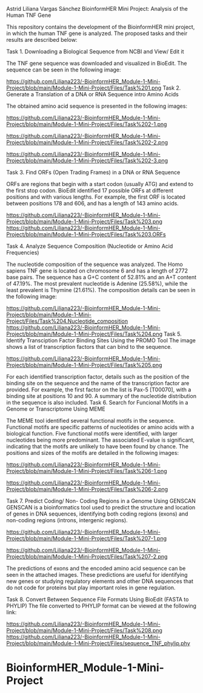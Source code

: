 Astrid Liliana Vargas Sánchez
BioinformHER Mini Project: Analysis of the Human TNF Gene

This repository contains the development of the BioinformHER mini project, in which the human TNF gene is analyzed. The proposed tasks and their results are described below:

Task 1. Downloading a Biological Sequence from NCBI and View/ Edit it

The TNF gene sequence was downloaded and visualized in BioEdit. The sequence can be seen in the following image:

 
https://github.com/Liliana223/-BioinformHER_Module-1-Mini-Project/blob/main/Module-1-Mini-Project/Files/Task%201.png
Task 2. Generate a Translation of a DNA or RNA Sequence intro Amino Acids

The obtained amino acid sequence is presented in the following images:

 
https://github.com/Liliana223/-BioinformHER_Module-1-Mini-Project/blob/main/Module-1-Mini-Project/Files/Task%202-1.png

 
https://github.com/Liliana223/-BioinformHER_Module-1-Mini-Project/blob/main/Module-1-Mini-Project/Files/Task%202-2.png


 
https://github.com/Liliana223/-BioinformHER_Module-1-Mini-Project/blob/main/Module-1-Mini-Project/Files/Task%202-3.png




Task 3. Find ORFs (Open Trading Frames) in a DNA or RNA Sequence 

ORFs are regions that begin with a start codon (usually ATG) and extend to the first stop codon. BioEdit identified 17 possible ORFs at different positions and with various lengths. For example, the first ORF is located between positions 178 and 606, and has a length of 143 amino acids.

 
https://github.com/Liliana223/-BioinformHER_Module-1-Mini-Project/blob/main/Module-1-Mini-Project/Files/Task%203.png
https://github.com/Liliana223/-BioinformHER_Module-1-Mini-Project/blob/main/Module-1-Mini-Project/Files/Task%203.ORFs




Task 4. Analyze Sequence Composition (Nucleotide or Amino Acid Frequencies)

The nucleotide composition of the sequence was analyzed. The Homo sapiens TNF gene is located on chromosome 6 and has a length of 2772 base pairs. The sequence has a G+C content of 52.81% and an A+T content of 47.19%. The most prevalent nucleotide is Adenine (25.58%), while the least prevalent is Thymine (21.61%). The composition details can be seen in the following image:

 
https://github.com/Liliana223/-BioinformHER_Module-1-Mini-Project/blob/main/Module-1-Mini-Project/Files/Task%204.Nucleotide_composition
https://github.com/Liliana223/-BioinformHER_Module-1-Mini-Project/blob/main/Module-1-Mini-Project/Files/Task%204.png
Task 5. Identify Transciption Factor Binding Sites Using the PROMO Tool
The image shows a list of transcription factors that can bind to the sequence.

 
https://github.com/Liliana223/-BioinformHER_Module-1-Mini-Project/blob/main/Module-1-Mini-Project/Files/Task%205.png

For each identified transcription factor, details such as the position of the binding site on the sequence and the name of the transcription factor are provided. For example, the first factor on the list is Pax-5 [T00070], with a binding site at positions 10 and 90. A summary of the nucleotide distribution in the sequence is also included.
Task 6. Search for Funcional Motifs in a Genome or Transcriptome Using MEME

The MEME tool identified several functional motifs in the sequence. Functional motifs are specific patterns of nucleotides or amino acids with a biological function. Five functional motifs were identified, with larger nucleotides being more predominant. The associated E-value is significant, indicating that the motifs are unlikely to have been found by chance. The positions and sizes of the motifs are detailed in the following images:
 
https://github.com/Liliana223/-BioinformHER_Module-1-Mini-Project/blob/main/Module-1-Mini-Project/Files/Task%206-1.png

 
https://github.com/Liliana223/-BioinformHER_Module-1-Mini-Project/blob/main/Module-1-Mini-Project/Files/Task%206-2.png







Task 7. Predict Coding/ Non- Coding Regions in a Genome Using GENSCAN
GENSCAN is a bioinformatics tool used to predict the structure and location of genes in DNA sequences, identifying both coding regions (exons) and non-coding regions (introns, intergenic regions).

 
https://github.com/Liliana223/-BioinformHER_Module-1-Mini-Project/blob/main/Module-1-Mini-Project/Files/Task%207-1.png
 
https://github.com/Liliana223/-BioinformHER_Module-1-Mini-Project/blob/main/Module-1-Mini-Project/Files/Task%207-2.png

The predictions of exons and the encoded amino acid sequence can be seen in the attached images. These predictions are useful for identifying new genes or studying regulatory elements and other DNA sequences that do not code for proteins but play important roles in gene regulation.


Task 8. Convert Between Sequence File Formats Using BioEdit (FASTA to PHYLIP)
The file converted to PHYLIP format can be viewed at the following link:

 
https://github.com/Liliana223/-BioinformHER_Module-1-Mini-Project/blob/main/Module-1-Mini-Project/Files/Task%208.png
https://github.com/Liliana223/-BioinformHER_Module-1-Mini-Project/blob/main/Module-1-Mini-Project/Files/sequence_TNF_phylip.phy
# BioinformHER_Module-1-Mini-Project
